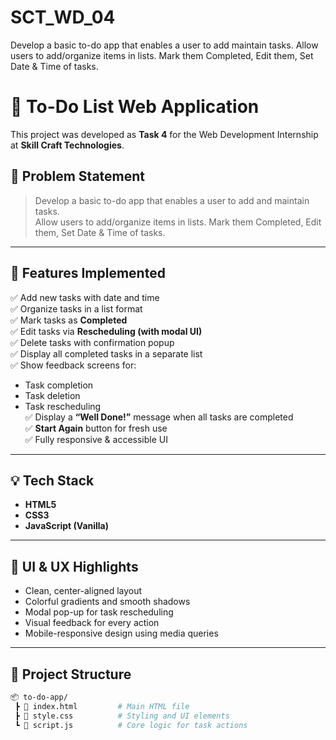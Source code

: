 # SCT_WD_04
Develop a basic to-do app that enables a user to add maintain tasks.  Allow users to add/organize items in lists. Mark them Completed, Edit them, Set Date & Time of tasks.
# 📝 To-Do List Web Application

This project was developed as **Task 4** for the Web Development Internship at **Skill Craft Technologies**.

## 📌 Problem Statement

> Develop a basic to-do app that enables a user to add and maintain tasks.  
> Allow users to add/organize items in lists. Mark them Completed, Edit them, Set Date & Time of tasks.

---

## 🚀 Features Implemented

✅ Add new tasks with date and time  
✅ Organize tasks in a list format  
✅ Mark tasks as **Completed**  
✅ Edit tasks via **Rescheduling (with modal UI)**  
✅ Delete tasks with confirmation popup  
✅ Display all completed tasks in a separate list  
✅ Show feedback screens for:
- Task completion  
- Task deletion  
- Task rescheduling  
✅ Display a **“Well Done!”** message when all tasks are completed  
✅ **Start Again** button for fresh use  
✅ Fully responsive & accessible UI  

---

## 💡 Tech Stack

- **HTML5**
- **CSS3**
- **JavaScript (Vanilla)**

---

## 🎨 UI & UX Highlights

- Clean, center-aligned layout  
- Colorful gradients and smooth shadows  
- Modal pop-up for task rescheduling  
- Visual feedback for every action  
- Mobile-responsive design using media queries

---

## 📁 Project Structure

```bash
📦 to-do-app/
 ┣ 📄 index.html         # Main HTML file
 ┣ 📄 style.css          # Styling and UI elements
 ┗ 📄 script.js          # Core logic for task actions

